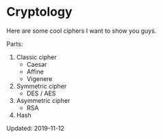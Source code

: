 # Cryptology

Here are some cool ciphers I want to show you guys.

Parts:
1. Classic cipher
   * Caesar
   * Affine
   * Vigenere
2. Symmetric cipher
   * DES / AES
3. Asymmetric cipher
   * RSA
4. Hash

Updated: 2019-11-12
